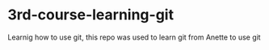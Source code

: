 # 3rd-course-learning-git
Learnig how to use git, this repo was used to learn git from Anette to use git
